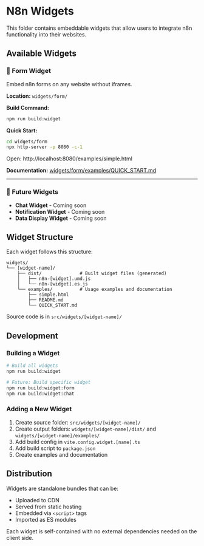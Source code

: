 # N8n Widgets

This folder contains embeddable widgets that allow users to integrate n8n functionality into their websites.

## Available Widgets

### 🎯 Form Widget
Embed n8n forms on any website without iframes.

**Location:** `widgets/form/`

**Build Command:**
```bash
npm run build:widget
```

**Quick Start:**
```bash
cd widgets/form
npx http-server -p 8080 -c-1
```
Open: http://localhost:8080/examples/simple.html

**Documentation:** [widgets/form/examples/QUICK_START.md](form/examples/QUICK_START.md)

---

### 🚀 Future Widgets

- **Chat Widget** - Coming soon
- **Notification Widget** - Coming soon
- **Data Display Widget** - Coming soon

## Widget Structure

Each widget follows this structure:

```
widgets/
└── [widget-name]/
    ├── dist/              # Built widget files (generated)
    │   ├── n8n-[widget].umd.js
    │   └── n8n-[widget].es.js
    └── examples/          # Usage examples and documentation
        ├── simple.html
        ├── README.md
        └── QUICK_START.md
```

Source code is in `src/widgets/[widget-name]/`

## Development

### Building a Widget

```bash
# Build all widgets
npm run build:widget

# Future: Build specific widget
npm run build:widget:form
npm run build:widget:chat
```

### Adding a New Widget

1. Create source folder: `src/widgets/[widget-name]/`
2. Create output folders: `widgets/[widget-name]/dist/` and `widgets/[widget-name]/examples/`
3. Add build config in `vite.config.widget.[name].ts`
4. Add build script to `package.json`
5. Create examples and documentation

## Distribution

Widgets are standalone bundles that can be:
- Uploaded to CDN
- Served from static hosting
- Embedded via `<script>` tags
- Imported as ES modules

Each widget is self-contained with no external dependencies needed on the client side.
